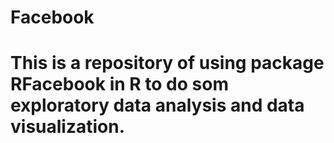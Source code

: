 Facebook
========
# This is a repository of using package RFacebook in R to do som exploratory data analysis and data visualization.
